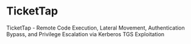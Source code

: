 # TicketTap
TicketTap - Remote Code Execution, Lateral Movement, Authentication Bypass, and Privilege Escalation via Kerberos TGS Exploitation
